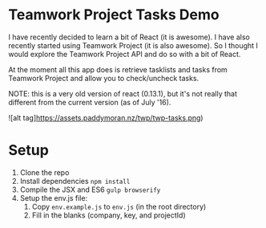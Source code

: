 # Teamwork Project Tasks Demo

I have recently decided to learn a bit of React (it is awesome). I have also recently started using Teamwork Project (it is also awesome). So I thought I would explore the Teamwork Project API and do so with a bit of React.

At the moment all this app does is retrieve tasklists and tasks from Teamwork Project and allow you to check/uncheck tasks.

NOTE: this is a very old version of react (0.13.1), but it's not really that different from the current version (as of July '16).

![alt tag]https://assets.paddymoran.nz/twp/twp-tasks.png)

# Setup

1. Clone the repo
2. Install dependencies `npm install`
3. Compile the JSX and ES6 `gulp browserify`
4. Setup the env.js file:
    1. Copy `env.example.js` to `env.js` (in the root directory)
    2. Fill in the blanks (company, key, and projectId)
